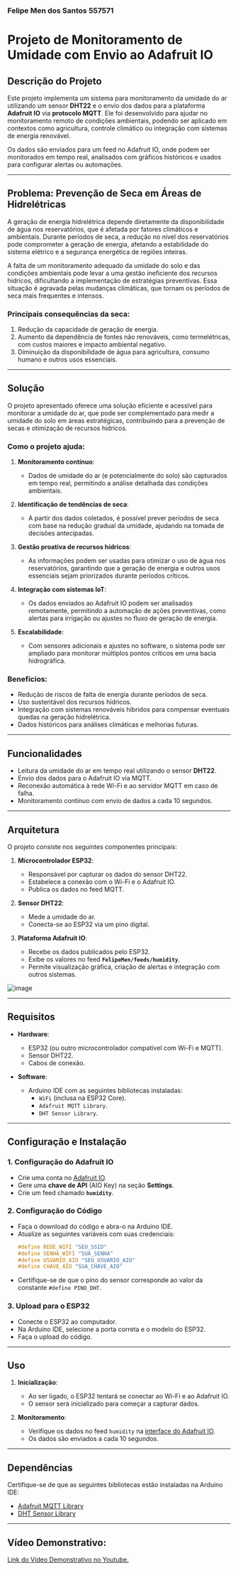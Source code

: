 ### Felipe Men dos Santos 557571

# **Projeto de Monitoramento de Umidade com Envio ao Adafruit IO**

## **Descrição do Projeto**
Este projeto implementa um sistema para monitoramento da umidade do ar utilizando um sensor **DHT22** e o envio dos dados para a plataforma **Adafruit IO** via **protocolo MQTT**. Ele foi desenvolvido para ajudar no monitoramento remoto de condições ambientais, podendo ser aplicado em contextos como agricultura, controle climático ou integração com sistemas de energia renovável.

Os dados são enviados para um feed no Adafruit IO, onde podem ser monitorados em tempo real, analisados com gráficos históricos e usados para configurar alertas ou automações.

---

## **Problema: Prevenção de Seca em Áreas de Hidrelétricas**
A geração de energia hidrelétrica depende diretamente da disponibilidade de água nos reservatórios, que é afetada por fatores climáticos e ambientais. Durante períodos de seca, a redução no nível dos reservatórios pode comprometer a geração de energia, afetando a estabilidade do sistema elétrico e a segurança energética de regiões inteiras. 

A falta de um monitoramento adequado da umidade do solo e das condições ambientais pode levar a uma gestão ineficiente dos recursos hídricos, dificultando a implementação de estratégias preventivas. Essa situação é agravada pelas mudanças climáticas, que tornam os períodos de seca mais frequentes e intensos.

### Principais consequências da seca:
1. Redução da capacidade de geração de energia.
2. Aumento da dependência de fontes não renováveis, como termelétricas, com custos maiores e impacto ambiental negativo.
3. Diminuição da disponibilidade de água para agricultura, consumo humano e outros usos essenciais.

---

## **Solução**
O projeto apresentado oferece uma solução eficiente e acessível para monitorar a umidade do ar, que pode ser complementado para medir a umidade do solo em áreas estratégicas, contribuindo para a prevenção de secas e otimização de recursos hídricos. 

### Como o projeto ajuda:
1. **Monitoramento contínuo**:
   - Dados de umidade do ar (e potencialmente do solo) são capturados em tempo real, permitindo a análise detalhada das condições ambientais.
   
2. **Identificação de tendências de seca**:
   - A partir dos dados coletados, é possível prever períodos de seca com base na redução gradual da umidade, ajudando na tomada de decisões antecipadas.

3. **Gestão proativa de recursos hídricos**:
   - As informações podem ser usadas para otimizar o uso de água nos reservatórios, garantindo que a geração de energia e outros usos essenciais sejam priorizados durante períodos críticos.

4. **Integração com sistemas IoT**:
   - Os dados enviados ao Adafruit IO podem ser analisados remotamente, permitindo a automação de ações preventivas, como alertas para irrigação ou ajustes no fluxo de geração de energia.

5. **Escalabilidade**:
   - Com sensores adicionais e ajustes no software, o sistema pode ser ampliado para monitorar múltiplos pontos críticos em uma bacia hidrográfica.

### Benefícios:
- Redução de riscos de falta de energia durante períodos de seca.
- Uso sustentável dos recursos hídricos.
- Integração com sistemas renováveis híbridos para compensar eventuais quedas na geração hidrelétrica.
- Dados históricos para análises climáticas e melhorias futuras.

---

## **Funcionalidades**
- Leitura da umidade do ar em tempo real utilizando o sensor **DHT22**.
- Envio dos dados para o Adafruit IO via MQTT.
- Reconexão automática à rede Wi-Fi e ao servidor MQTT em caso de falha.
- Monitoramento contínuo com envio de dados a cada 10 segundos.

---

## **Arquitetura**
O projeto consiste nos seguintes componentes principais:

1. **Microcontrolador ESP32**:
   - Responsável por capturar os dados do sensor DHT22.
   - Estabelece a conexão com o Wi-Fi e o Adafruit IO.
   - Publica os dados no feed MQTT.

2. **Sensor DHT22**:
   - Mede a umidade do ar.
   - Conecta-se ao ESP32 via um pino digital.

3. **Plataforma Adafruit IO**:
   - Recebe os dados publicados pelo ESP32.
   - Exibe os valores no feed **`FelipeMen/feeds/humidity`**.
   - Permite visualização gráfica, criação de alertas e integração com outros sistemas.

     
![image](https://github.com/user-attachments/assets/654b93c2-2a81-4750-b2e7-d1f8984e28fa)

---

## **Requisitos**
- **Hardware**:
  - ESP32 (ou outro microcontrolador compatível com Wi-Fi e MQTT).
  - Sensor DHT22.
  - Cabos de conexão.
  
- **Software**:
  - Arduino IDE com as seguintes bibliotecas instaladas:
    - `WiFi` (inclusa na ESP32 Core).
    - `Adafruit MQTT Library`.
    - `DHT Sensor Library`.

---

## **Configuração e Instalação**

### 1. **Configuração do Adafruit IO**
- Crie uma conta no [Adafruit IO](https://io.adafruit.com/).
- Gere uma **chave de API** (AIO Key) na seção **Settings**.
- Crie um feed chamado **`humidity`**.

### 2. **Configuração do Código**
- Faça o download do código e abra-o na Arduino IDE.
- Atualize as seguintes variáveis com suas credenciais:
  ```cpp
  #define REDE_WIFI "SEU_SSID"
  #define SENHA_WIFI "SUA_SENHA"
  #define USUARIO_AIO "SEU_USUARIO_AIO"
  #define CHAVE_AIO "SUA_CHAVE_AIO"
  ```
- Certifique-se de que o pino do sensor corresponde ao valor da constante `#define PINO_DHT`.

### 3. **Upload para o ESP32**
- Conecte o ESP32 ao computador.
- Na Arduino IDE, selecione a porta correta e o modelo do ESP32.
- Faça o upload do código.

---

## **Uso**
1. **Inicialização**:
   - Ao ser ligado, o ESP32 tentará se conectar ao Wi-Fi e ao Adafruit IO.
   - O sensor será inicializado para começar a capturar dados.

2. **Monitoramento**:
   - Verifique os dados no feed `humidity` na [interface do Adafruit IO](https://io.adafruit.com/).
   - Os dados são enviados a cada 10 segundos.

---

## **Dependências**
Certifique-se de que as seguintes bibliotecas estão instaladas na Arduino IDE:
- [Adafruit MQTT Library](https://github.com/adafruit/Adafruit_MQTT_Library)
- [DHT Sensor Library](https://github.com/adafruit/DHT-sensor-library)

---

## Vídeo Demonstrativo:
[Link do Vídeo Demonstrativo no Youtube.](https://youtu.be/kiDGf_GEPrg)
